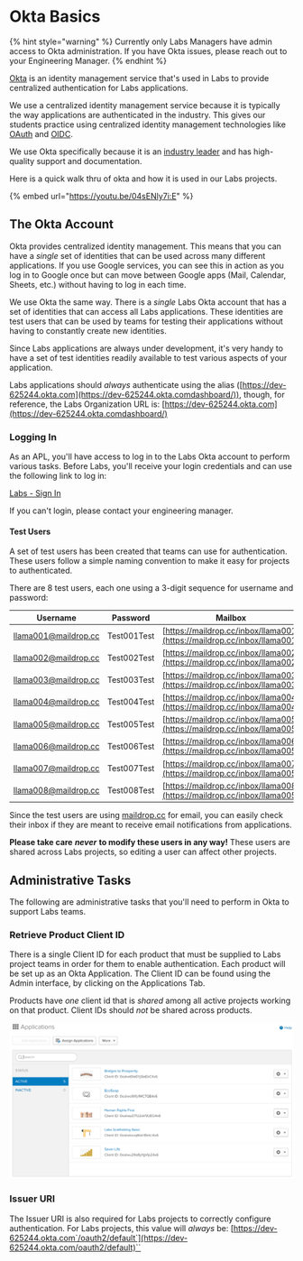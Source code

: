 # Okta Basics

{% hint style="warning" %}
Currently only Labs Managers have admin access to Okta administration. If you have Okta issues, please reach out to your Engineering Manager.
{% endhint %}

[Okta](https://www.okta.com/) is an identity management service that's used in Labs to provide centralized authentication for Labs applications.

We use a centralized identity management service because it is typically the way applications are authenticated in the industry. This gives our students practice using centralized identity management technologies like [OAuth](https://developer.okta.com/blog/2017/06/21/what-the-heck-is-oauth) and [OIDC](https://openid.net/connect/faq/).

We use Okta specifically because it is an [industry leader](https://www.okta.com/resources/access-management-leader-gartner-magic-quadrant) and has high-quality support and documentation.

Here is a quick walk thru of okta and how it is used in our Labs projects.

{% embed url="https://youtu.be/04sENly7i:E" %}

## The Okta Account

Okta provides centralized identity management. This means that you can have a _single_ set of identities that can be used across many different applications. If you use Google services, you can see this in action as you log in to Google once but can move between Google apps (Mail, Calendar, Sheets, etc.) without having to log in each time.

We use Okta the same way. There is a _single_ Labs Okta account that has a set of identities that can access all Labs applications. These identities are test users that can be used by teams for testing their applications without having to constantly create new identities.

Since Labs applications are always under development, it's very handy to have a set of test identities readily available to test various aspects of your application.

Labs applications should _always_ authenticate using the alias ([https://dev-625244.okta.com](https://dev-625244.okta.comdashboard/)), though, for reference, the Labs Organization URL is: [https://dev-625244.okta.com](https://dev-625244.okta.comdashboard/)

### Logging In

As an APL, you'll have access to log in to the Labs Okta account to perform various tasks. Before Labs, you'll receive your login credentials and can use the following link to log in:

[Labs - Sign In](https://auth.lambdalabs.dev/)

If you can't login, please contact your engineering manager.

#### Test Users

A set of test users has been created that teams can use for authentication. These users follow a simple naming convention to make it easy for projects to authenticated.

There are 8 test users, each one using a 3-digit sequence for username and password:

| Username             | Password    | Mailbox                                                                  |
| -------------------- | ----------- | ------------------------------------------------------------------------ |
| llama001@maildrop.cc | Test001Test | [https://maildrop.cc/inbox/llama001](https://maildrop.cc/inbox/llama001) |
| llama002@maildrop.cc | Test002Test | [https://maildrop.cc/inbox/llama002](https://maildrop.cc/inbox/llama002) |
| llama003@maildrop.cc | Test003Test | [https://maildrop.cc/inbox/llama003](https://maildrop.cc/inbox/llama003) |
| llama004@maildrop.cc | Test004Test | [https://maildrop.cc/inbox/llama004](https://maildrop.cc/inbox/llama004) |
| llama005@maildrop.cc | Test005Test | [https://maildrop.cc/inbox/llama005](https://maildrop.cc/inbox/llama005) |
| llama006@maildrop.cc | Test006Test | [https://maildrop.cc/inbox/llama006](https://maildrop.cc/inbox/llama005) |
| llama007@maildrop.cc | Test007Test | [https://maildrop.cc/inbox/llama007](https://maildrop.cc/inbox/llama005) |
| llama008@maildrop.cc | Test008Test | [https://maildrop.cc/inbox/llama008](https://maildrop.cc/inbox/llama005) |

Since the test users are using [maildrop.cc](https://maildrop.cc) for email, you can easily check their inbox if they are meant to receive email notifications from applications.

**Please take care** _**never**_ **to modify these users in any way!** These users are shared across Labs projects, so editing a user can affect other projects.

## Administrative Tasks

The following are administrative tasks that you'll need to perform in Okta to support Labs teams.

### Retrieve Product Client ID

There is a single Client ID for each product that must be supplied to Labs project teams in order for them to enable authentication. Each product will be set up as an Okta Application. The Client ID can be found using the Admin interface, by clicking on the Applications Tab.

Products have _one_ client id that is _shared_ among all active projects working on that product. Client IDs should _not_ be shared across products.

![](<../../.gitbook/assets/image (2).png>)

### Issuer URI

The Issuer URI is also required for Labs projects to correctly configure authentication. For Labs projects, this value will _always_ be: [https://dev-625244.okta.com`/oauth2/default`](https://dev-625244.okta.com/oauth2/default)``
